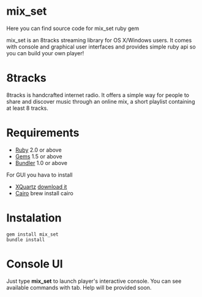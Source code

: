 mix_set
=======

Here you can find source code for mix_set ruby gem

mix_set is an 8tracks streaming library for OS X/Windows users. 
It comes with console and graphical user interfaces and provides simple ruby api so you can build your own player!

8tracks
=======

8tracks is handcrafted internet radio. It offers a simple way for people to share and discover music through an online mix, a short playlist containing at least 8 tracks.

Requirements
=======

- [Ruby](http://ruby-lang.org) 2.0 or above
- [Gems](http://rubygems.org) 1.5 or above
- [Bundler](http://bundler.io/) 1.0 or above

For GUI you hava to install 

- [XQuartz](https://xquartz.macosforge.org/landing/)  [download it](https://xquartz.macosforge.org/downloads/SL/XQuartz-2.7.5.dmg)
- [Cairo](http://cairographics.org/)
    brew install cairo
    
Instalation
=======

    gem install mix_set
    bundle install
    
Console UI
=======

Just type **mix_set** to launch player's interactive console. You can see available commands with tab. Help will be provided soon.
